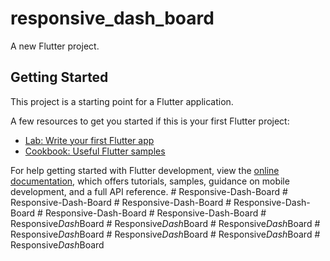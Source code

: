 # responsive_dash_board

A new Flutter project.

## Getting Started

This project is a starting point for a Flutter application.

A few resources to get you started if this is your first Flutter project:

- [Lab: Write your first Flutter app](https://docs.flutter.dev/get-started/codelab)
- [Cookbook: Useful Flutter samples](https://docs.flutter.dev/cookbook)

For help getting started with Flutter development, view the
[online documentation](https://docs.flutter.dev/), which offers tutorials,
samples, guidance on mobile development, and a full API reference.
#   R e s p o n s i v e - D a s h - B o a r d  
 #   R e s p o n s i v e - D a s h - B o a r d  
 #   R e s p o n s i v e - D a s h - B o a r d  
 #   R e s p o n s i v e - D a s h - B o a r d  
 #   R e s p o n s i v e - D a s h - B o a r d  
 #   R e s p o n s i v e - D a s h - B o a r d  
 #   R e s p o n s i v e _ D a s h _ B o a r d  
 #   R e s p o n s i v e _ D a s h _ B o a r d  
 #   R e s p o n s i v e _ D a s h _ B o a r d  
 #   R e s p o n s i v e _ D a s h _ B o a r d  
 #   R e s p o n s i v e _ D a s h _ B o a r d  
 #   R e s p o n s i v e _ D a s h _ B o a r d  
 #   R e s p o n s i v e _ D a s h _ B o a r d  
 